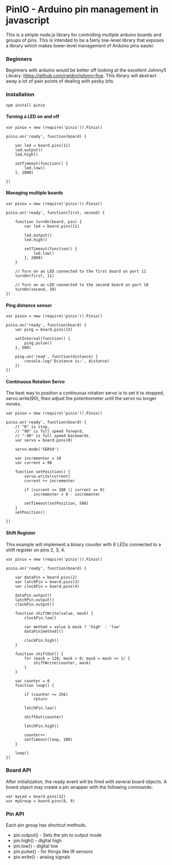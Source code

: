 # PinIO - Arduino pin management in javascript

This is a simple node.js library for controlling multiple arduino boards and groups of pins. This is intended to be a fairly low-level library that exposes a library which makes lower-level management of Arduino pins easier.

### Beginners

Beginners with arduino would be better off looking at the excellent Johnny5 Library: https://github.com/rwldrn/johnny-five. This library will abstract away a lot of pain points of dealing with pesky bits.

### Installation

```
npm install pinio
```

#### Turning a LED on and off



```
var pinio = new (require('pinio')).Pinio()

pinio.on('ready', function(board) {

	var led = board.pins(11)
	led.output()
	led.high()

	setTimeout(function() {
		led.low()
	}, 2000)

})

```
#### Managing multiple boards



```
var pinio = new (require('pinio')).Pinio()

pinio.on('ready', function(first, second) {

	function turnOn(board, pin) {
		var led = board.pins(11)

		led.output()
		led.high()

		setTimeout(function() {
			led.low()
		}, 2000)
	}

	// Turn on an LED connected to the first board on port 11
	turnOn(first, 11)

	// Turn on an LED connected to the second board on port 10
	turnOn(second, 10)
})

```
#### Ping distance sensor



```
var pinio = new (require('pinio')).Pinio()

pinio.on('ready', function(board) {
	var ping = board.pins(13)

	setInterval(function() {
		ping.pulse()
	}, 500)

	ping.on('read', function(distance) {
		console.log('Distance is:', distance)
	})
})

```
#### Continuous Rotation Servo

The best way to position a continuous rotation servo is to set it to stopped, servo.write(90), then adjust the potentiometer until the servo no longer moves.

```
var pinio = new (require('pinio')).Pinio()

pinio.on('ready', function(board) {
 	// "0" is stop,
 	// "90" is full speed forward, 
 	// "-90" is full speed backwards.
 	var servo = board.pins(8)

 	servo.mode('SERVO')

 	var incrementer = 10
 	var current = 90

 	function setPosition() {
 		servo.write(current)
 		current += incrementer

 		if (current >= 180 || current == 0)
 			incrementer = 0 - incrementer

 		setTimeout(setPosition, 500)
 	}
 	setPosition()

})

```
#### Shift Register

This example will implement a binary counter with 8 LEDs connected to a shift register on pins 2, 3, 4.

```
var pinio = new (require('pinio')).Pinio()

pinio.on('ready', function(board) {

	var dataPin = board.pins(2)
	var latchPin = board.pins(3)
	var clockPin = board.pins(4)

	dataPin.output()
	latchPin.output()
	clockPin.output()

	function shiftWrite(value, mask) {
		clockPin.low()

		var method = value & mask ? 'high' : 'low'
		dataPin[method]()

    	clockPin.high()
	}

	function shiftOut() {
		for (mask = 128; mask > 0; mask = mask >> 1) {
			shiftWrite(counter, mask)
		}
	}

	var counter = 0
    function loop() {

		if (counter >= 256)
			return

		latchPin.low()
		
		shiftOut(counter)

		latchPin.high()

		counter++
		setTimeout(loop, 100)
	}

	loop()
})

```


### Board API

After initialization, the ready event will be fired with several board objects. A board object may create a pin wrapper with the following commands:

```
var myLed = board.pins(12)
var myGroup = board.pins(8, 9)
```

### Pin API

Each pin group has shortcut methods.

* pin.output() - Sets the pin to output mode
* pin.high() - digital high
* pin.low() - digital low
* pin.pulse() - for things like IR sensors
* pin.write() - analog signals
